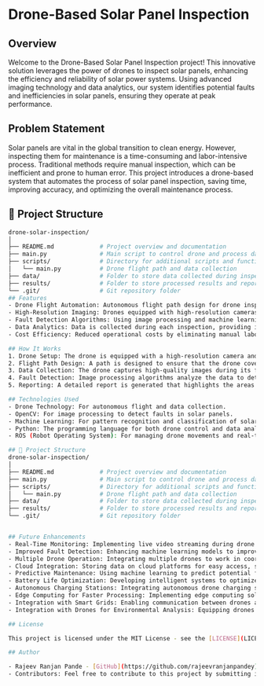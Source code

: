 # Drone-Based Solar Panel Inspection

## Overview
Welcome to the Drone-Based Solar Panel Inspection project! This innovative solution leverages the power of drones to inspect solar panels, enhancing the efficiency and reliability of solar power systems. Using advanced imaging technology and data analytics, our system identifies potential faults and inefficiencies in solar panels, ensuring they operate at peak performance.

## Problem Statement
Solar panels are vital in the global transition to clean energy. However, inspecting them for maintenance is a time-consuming and labor-intensive process. Traditional methods require manual inspection, which can be inefficient and prone to human error. This project introduces a drone-based system that automates the process of solar panel inspection, saving time, improving accuracy, and optimizing the overall maintenance process.
## 📁 Project Structure
```bash
drone-solar-inspection/
│
├── README.md             # Project overview and documentation
├── main.py               # Main script to control drone and process data
├── scripts/              # Directory for additional scripts and functions
│   └── main.py           # Drone flight path and data collection
├── data/                 # Folder to store data collected during inspections
├── results/              # Folder to store processed results and reports
└── .git/                 # Git repository folder
## Features
- Drone Flight Automation: Autonomous flight path design for drone inspections, ensuring full coverage of solar panel fields.
- High-Resolution Imaging: Drones equipped with high-resolution cameras to capture detailed images of solar panels.
- Fault Detection Algorithms: Using image processing and machine learning techniques to identify potential faults, damage, and inefficiencies in the solar panels.
- Data Analytics: Data is collected during each inspection, providing insights into the performance and health of the solar panels.
- Cost Efficiency: Reduced operational costs by eliminating manual labor and optimizing solar panel maintenance.

## How It Works
1. Drone Setup: The drone is equipped with a high-resolution camera and pre-programmed flight path.
2. Flight Path Design: A path is designed to ensure that the drone covers the entire solar panel installation.
3. Data Collection: The drone captures high-quality images during its flight. This data is transmitted to a central server.
4. Fault Detection: Image processing algorithms analyze the data to detect issues such as dirt accumulation, cracks, or other damages.
5. Reporting: A detailed report is generated that highlights the areas needing attention, helping technicians to quickly address maintenance needs.

## Technologies Used
- Drone Technology: For autonomous flight and data collection.
- OpenCV: For image processing to detect faults in solar panels.
- Machine Learning: For pattern recognition and classification of solar panel issues.
- Python: The programming language for both drone control and data analysis.
- ROS (Robot Operating System): For managing drone movements and real-time communications.

## 📁 Project Structure
drone-solar-inspection/
│
├── README.md             # Project overview and documentation
├── main.py               # Main script to control drone and process data
├── scripts/              # Directory for additional scripts and functions
│   └── main.py           # Drone flight path and data collection
├── data/                 # Folder to store data collected during inspections
├── results/              # Folder to store processed results and reports
└── .git/                 # Git repository folder


## Future Enhancements
- Real-Time Monitoring: Implementing live video streaming during drone flights to monitor solar panel conditions in real-time.
- Improved Fault Detection: Enhancing machine learning models to improve accuracy in detecting solar panel issues, such as micro-cracks and malfunctioning cells.
- Multiple Drone Operation: Integrating multiple drones to work in coordination, enabling faster and more efficient inspections across large solar farms.
- Cloud Integration: Storing data on cloud platforms for easy access, sharing, and analysis by multiple stakeholders.
- Predictive Maintenance: Using machine learning to predict potential future failures in solar panels based on historical data and trends.
- Battery Life Optimization: Developing intelligent systems to optimize the drone’s battery usage during inspections, ensuring longer flight times and reduced downtime.
- Autonomous Charging Stations: Integrating autonomous drone charging stations where drones can autonomously recharge between flights without human intervention.
- Edge Computing for Faster Processing: Implementing edge computing solutions to process data on the drone itself, reducing the time needed for data transfer and improving system responsiveness.
- Integration with Smart Grids: Enabling communication between drones and smart grids to enhance real-time energy management and optimize solar panel efficiency across distributed energy networks.
- Integration with Drones for Environmental Analysis: Equipping drones with environmental sensors to provide further insights into factors such as temperature, humidity, and solar intensity, which can impact the performance of solar panels.

## License

This project is licensed under the MIT License - see the [LICENSE](LICENSE) file for details.

## Author

- Rajeev Ranjan Pande - [GitHub](https://github.com/rajeevranjanpandey)  
- Contributors: Feel free to contribute to this project by submitting issues and pull requests.

